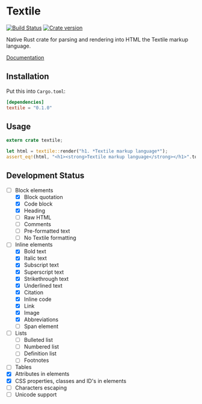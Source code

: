 # Textile

[![Build Status](https://travis-ci.org/pavchip/textile-rs.svg?branch=master)](https://travis-ci.org/pavchip/textile-rs)
[![Crate version](https://img.shields.io/crates/v/textile.svg)](https://crates.io/crates/textile)

Native Rust crate for parsing and rendering into HTML the Textile markup language.

[Documentation](https://docs.rs/textile/0.1.0/textile/)

## Installation

Put this into `Cargo.toml`:

```toml
[dependencies]
textile = "0.1.0"
```

## Usage

```rust
extern crate textile;

let html = textile::render("h1. *Textile markup language*");
assert_eq!(html, "<h1><strong>Textile markup language</strong></h1>".to_string());
```

## Development Status
+ [ ] Block elements
  + [x] Block quotation
  + [x] Code block
  + [x] Heading
  + [ ] Raw HTML
  + [ ] Comments
  + [ ] Pre-formatted text
  + [ ] No Textile formatting
+ [ ] Inline elements
  + [x] Bold text
  + [x] Italic text
  + [x] Subscript text
  + [x] Superscript text
  + [x] Strikethrough text
  + [x] Underlined text
  + [x] Citation
  + [x] Inline code
  + [x] Link
  + [x] Image
  + [x] Abbreviations
  + [ ] Span element
+ [ ] Lists
  + [ ] Bulleted list
  + [ ] Numbered list
  + [ ] Definition list
  + [ ] Footnotes
+ [ ] Tables
+ [x] Attributes in elements
+ [x] CSS properties, classes and ID's in elements
+ [ ] Characters escaping
+ [ ] Unicode support
